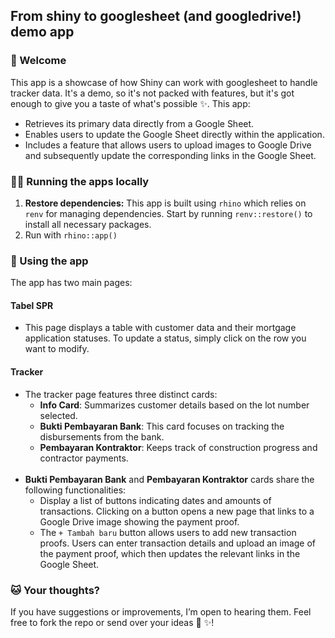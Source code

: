 ## From shiny to googlesheet (and googledrive!) demo app

### 👋 Welcome 

This app is a showcase of how Shiny can work with googlesheet to handle tracker data. It's a demo, so it's not packed with features, but it's got enough to give you a taste of what's possible ✨. This app:

- Retrieves its primary data directly from a Google Sheet.
- Enables users to update the Google Sheet directly within the application.
- Includes a feature that allows users to upload images to Google Drive and subsequently update the corresponding links in the Google Sheet.

### 🏃‍♀️ Running the apps locally
1. **Restore dependencies:**
   This app is built using `rhino` which relies on `renv` for managing dependencies. Start by running `renv::restore()` to install all necessary packages.
2. Run with `rhino::app()`

### 🚜 Using the app 

The app has two main pages:

#### Tabel SPR

- This page displays a table with customer data and their mortgage application statuses. To update a status, simply click on the row you want to modify.
  
#### Tracker

- The tracker page features three distinct cards:
  - **Info Card**: Summarizes customer details based on the lot number selected.
  - **Bukti Pembayaran Bank**: This card focuses on tracking the disbursements from the bank.
  - **Pembayaran Kontraktor**: Keeps track of construction progress and contractor payments.<br><br>
- **Bukti Pembayaran Bank** and **Pembayaran Kontraktor** cards share the following functionalities:
  - Display a list of buttons indicating dates and amounts of transactions. Clicking on a button opens a new page that links to a Google Drive image showing the payment proof.
  - The `+ Tambah baru` button allows users to add new transaction proofs. Users can enter transaction details and upload an image of the payment proof, which then updates the relevant links in the Google Sheet.

### 🐱 Your thoughts? 

If you have suggestions or improvements, I’m open to hearing them. Feel free to fork the repo or send over your ideas 🌈 ✨!
